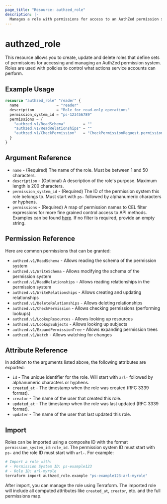 ```yaml
---
page_title: "Resource: authzed_role"
description: |-
  Manages a role with permissions for access to an AuthZed permission system.
---
```


# authzed_role

This resource allows you to create, update and delete roles that define sets of permissions for accessing and managing an AuthZed permission system. Roles are used with policies to control what actions service accounts can perform.

## Example Usage

```terraform
resource "authzed_role" "reader" {
  name                 = "reader"
  description          = "Role for read-only operations"
  permission_system_id = "ps-123456789"
  permissions = {
    "authzed.v1/ReadSchema"        = ""
    "authzed.v1/ReadRelationships" = ""
    "authzed.v1/CheckPermission"   = "CheckPermissionRequest.permission == \"admin\""
  }
}
```

## Argument Reference

* `name` - (Required) The name of the role. Must be between 1 and 50 characters.
* `description` - (Optional) A description of the role's purpose. Maximum length is 200 characters.
* `permission_system_id` - (Required) The ID of the permission system this role belongs to. Must start with `ps-` followed by alphanumeric characters or hyphens.
* `permissions` - (Required) A map of permission names to CEL filter expressions for more fine grained control access to API methods. Examples can be found [here](https://authzed.com/docs/authzed/concepts/restricted-api-access#example-rule-expressions).  If no filter is required, provide an empty string.

## Permission Reference

Here are common permissions that can be granted:

* `authzed.v1/ReadSchema` - Allows reading the schema of the permission system
* `authzed.v1/WriteSchema` - Allows modifying the schema of the permission system
* `authzed.v1/ReadRelationships` - Allows reading relationships in the permission system
* `authzed.v1/WriteRelationships` - Allows creating and updating relationships
* `authzed.v1/DeleteRelationships` - Allows deleting relationships
* `authzed.v1/CheckPermission` - Allows checking permissions (performing lookups)
* `authzed.v1/LookupResources` - Allows looking up resources
* `authzed.v1/LookupSubjects` - Allows looking up subjects
* `authzed.v1/ExpandPermissionTree` - Allows expanding permission trees
* `authzed.v1/Watch` - Allows watching for changes

## Attribute Reference

In addition to the arguments listed above, the following attributes are exported:

* `id` - The unique identifier for the role. Will start with `arl-` followed by alphanumeric characters or hyphens.
* `created_at` - The timestamp when the role was created (RFC 3339 format).
* `creator` - The name of the user that created this role.
* `updated_at` - The timestamp when the role was last updated (RFC 3339 format).
* `updater` - The name of the user that last updated this role.

## Import

Roles can be imported using a composite ID with the format `permission_system_id:role_id`. The permission system ID must start with `ps-` and the role ID must start with `arl-`. For example:

```bash
# Import a role with:
# - Permission System ID: ps-example123
# - Role ID: arl-myrole
terraform import authzed_role.example "ps-example123:arl-myrole"
```

After import, you can manage the role using Terraform. The imported role will include all computed attributes like `created_at`, `creator`, etc. and the full permissions map. 
